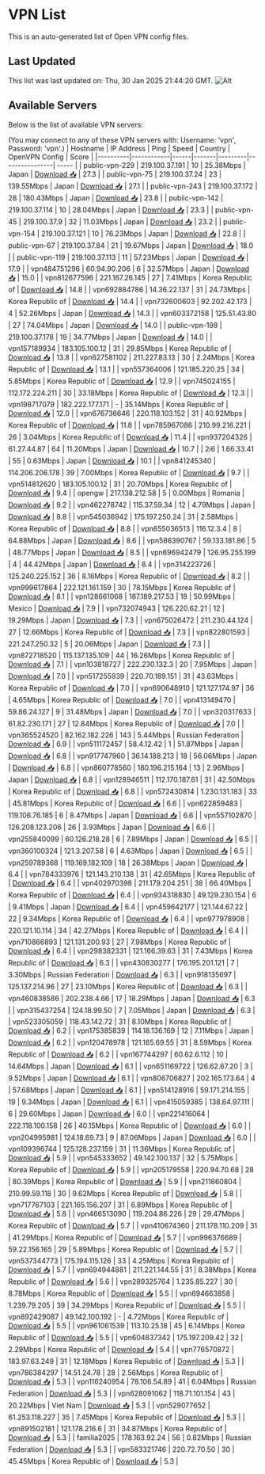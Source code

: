 # VPN List

This is an auto-generated list of Open VPN config files.

## Last Updated

This list was last updated on: Thu, 30 Jan 2025 21:44:20 GMT.
![Alt](https://repobeats.axiom.co/api/embed/186b98318ef1479477931607c1ad7d823f12451f.svg "Repobeats analytics image")

## Available Servers

Below is the list of available VPN servers:

(You may connect to any of these VPN servers with: Username: 'vpn', Password: 'vpn'.)
| Hostname | IP Address | Ping | Speed | Country | OpenVPN Config | Score |
|----------|------------|------|-------|---------|----------------| ----- |
| public-vpn-229 | 219.100.37.191 | 10 | 25.38Mbps | Japan | [Download 📥](./configs/server_0_JP.ovpn) | 27.3 |
| public-vpn-75 | 219.100.37.24 | 23 | 139.55Mbps | Japan | [Download 📥](./configs/server_1_JP.ovpn) | 27.1 |
| public-vpn-243 | 219.100.37.172 | 28 | 180.43Mbps | Japan | [Download 📥](./configs/server_2_JP.ovpn) | 23.8 |
| public-vpn-142 | 219.100.37.114 | 10 | 28.04Mbps | Japan | [Download 📥](./configs/server_3_JP.ovpn) | 23.3 |
| public-vpn-45 | 219.100.37.9 | 32 | 11.03Mbps | Japan | [Download 📥](./configs/server_4_JP.ovpn) | 23.2 |
| public-vpn-154 | 219.100.37.121 | 10 | 76.23Mbps | Japan | [Download 📥](./configs/server_5_JP.ovpn) | 22.8 |
| public-vpn-67 | 219.100.37.84 | 21 | 19.67Mbps | Japan | [Download 📥](./configs/server_6_JP.ovpn) | 18.0 |
| public-vpn-119 | 219.100.37.113 | 11 | 57.23Mbps | Japan | [Download 📥](./configs/server_7_JP.ovpn) | 17.9 |
| vpn484751296 | 60.94.90.206 | 6 | 32.57Mbps | Japan | [Download 📥](./configs/server_8_JP.ovpn) | 15.0 |
| vpn812677596 | 221.167.26.145 | 27 | 7.41Mbps | Korea Republic of | [Download 📥](./configs/server_9_KR.ovpn) | 14.8 |
| vpn692884786 | 14.36.22.137 | 31 | 24.73Mbps | Korea Republic of | [Download 📥](./configs/server_10_KR.ovpn) | 14.4 |
| vpn732600603 | 92.202.42.173 | 4 | 52.26Mbps | Japan | [Download 📥](./configs/server_11_JP.ovpn) | 14.3 |
| vpn603372158 | 125.51.43.80 | 27 | 74.04Mbps | Japan | [Download 📥](./configs/server_12_JP.ovpn) | 14.0 |
| public-vpn-198 | 219.100.37.178 | 19 | 34.77Mbps | Japan | [Download 📥](./configs/server_13_JP.ovpn) | 14.0 |
| vpn157189934 | 183.105.100.12 | 31 | 29.85Mbps | Korea Republic of | [Download 📥](./configs/server_14_KR.ovpn) | 13.8 |
| vpn627581102 | 211.227.83.13 | 30 | 2.24Mbps | Korea Republic of | [Download 📥](./configs/server_15_KR.ovpn) | 13.1 |
| vpn557364006 | 121.185.220.25 | 34 | 5.85Mbps | Korea Republic of | [Download 📥](./configs/server_16_KR.ovpn) | 12.9 |
| vpn745024155 | 112.172.224.211 | 30 | 33.18Mbps | Korea Republic of | [Download 📥](./configs/server_17_KR.ovpn) | 12.3 |
| vpn198717079 | 182.222.177.171 | - | 35.14Mbps | Korea Republic of | [Download 📥](./configs/server_18_KR.ovpn) | 12.0 |
| vpn676736646 | 220.118.103.152 | 31 | 40.92Mbps | Korea Republic of | [Download 📥](./configs/server_19_KR.ovpn) | 11.8 |
| vpn785967086 | 210.99.216.221 | 26 | 3.04Mbps | Korea Republic of | [Download 📥](./configs/server_20_KR.ovpn) | 11.4 |
| vpn937204326 | 61.27.44.87 | 64 | 11.20Mbps | Japan | [Download 📥](./configs/server_21_JP.ovpn) | 10.7 |
| 2i6 | 1.66.33.41 | 55 | 0.63Mbps | Japan | [Download 📥](./configs/server_22_JP.ovpn) | 10.1 |
| vpn841245340 | 114.206.206.178 | 39 | 7.00Mbps | Korea Republic of | [Download 📥](./configs/server_23_KR.ovpn) | 9.7 |
| vpn514812620 | 183.105.100.12 | 31 | 20.70Mbps | Korea Republic of | [Download 📥](./configs/server_24_KR.ovpn) | 9.4 |
| opengw | 217.138.212.58 | 5 | 0.00Mbps | Romania | [Download 📥](./configs/server_25_RO.ovpn) | 9.2 |
| vpn462278742 | 115.37.59.34 | 12 | 4.79Mbps | Japan | [Download 📥](./configs/server_26_JP.ovpn) | 8.8 |
| vpn545036942 | 175.197.250.24 | 31 | 2.58Mbps | Korea Republic of | [Download 📥](./configs/server_27_KR.ovpn) | 8.8 |
| vpn655036513 | 116.12.3.4 | 8 | 64.88Mbps | Japan | [Download 📥](./configs/server_28_JP.ovpn) | 8.6 |
| vpn586390767 | 59.133.181.86 | 5 | 48.77Mbps | Japan | [Download 📥](./configs/server_29_JP.ovpn) | 8.5 |
| vpn696942479 | 126.95.255.199 | 4 | 44.42Mbps | Japan | [Download 📥](./configs/server_30_JP.ovpn) | 8.4 |
| vpn314223726 | 125.240.225.152 | 36 | 8.16Mbps | Korea Republic of | [Download 📥](./configs/server_31_KR.ovpn) | 8.2 |
| vpn999617864 | 222.121.161.159 | 30 | 78.15Mbps | Korea Republic of | [Download 📥](./configs/server_32_KR.ovpn) | 8.1 |
| vpn128661068 | 187.189.217.53 | 18 | 50.99Mbps | Mexico | [Download 📥](./configs/server_33_MX.ovpn) | 7.9 |
| vpn732074943 | 126.220.62.21 | 12 | 19.29Mbps | Japan | [Download 📥](./configs/server_34_JP.ovpn) | 7.3 |
| vpn675026472 | 211.230.44.124 | 27 | 12.66Mbps | Korea Republic of | [Download 📥](./configs/server_35_KR.ovpn) | 7.3 |
| vpn822801593 | 221.247.250.32 | 5 | 20.06Mbps | Japan | [Download 📥](./configs/server_36_JP.ovpn) | 7.3 |
| vpn872718520 | 115.137.135.109 | 44 | 16.26Mbps | Korea Republic of | [Download 📥](./configs/server_37_KR.ovpn) | 7.1 |
| vpn103818727 | 222.230.132.3 | 20 | 7.95Mbps | Japan | [Download 📥](./configs/server_38_JP.ovpn) | 7.0 |
| vpn517255939 | 220.70.189.151 | 31 | 43.63Mbps | Korea Republic of | [Download 📥](./configs/server_39_KR.ovpn) | 7.0 |
| vpn690648910 | 121.127.174.97 | 36 | 4.65Mbps | Korea Republic of | [Download 📥](./configs/server_40_KR.ovpn) | 7.0 |
| vpn413149470 | 59.86.24.127 | 9 | 31.48Mbps | Japan | [Download 📥](./configs/server_41_JP.ovpn) | 7.0 |
| vpn320317633 | 61.82.230.171 | 27 | 12.84Mbps | Korea Republic of | [Download 📥](./configs/server_42_KR.ovpn) | 7.0 |
| vpn365524520 | 82.162.182.226 | 143 | 5.44Mbps | Russian Federation | [Download 📥](./configs/server_43_RU.ovpn) | 6.9 |
| vpn511172457 | 58.4.12.42 | 1 | 51.87Mbps | Japan | [Download 📥](./configs/server_44_JP.ovpn) | 6.8 |
| vpn917747960 | 36.14.188.213 | 18 | 56.06Mbps | Japan | [Download 📥](./configs/server_45_JP.ovpn) | 6.8 |
| vpn860778560 | 180.196.215.164 | 13 | 2.96Mbps | Japan | [Download 📥](./configs/server_46_JP.ovpn) | 6.8 |
| vpn128946511 | 112.170.187.61 | 31 | 42.50Mbps | Korea Republic of | [Download 📥](./configs/server_47_KR.ovpn) | 6.8 |
| vpn572430814 | 1.230.131.183 | 33 | 45.81Mbps | Korea Republic of | [Download 📥](./configs/server_48_KR.ovpn) | 6.6 |
| vpn622859483 | 119.106.76.185 | 6 | 8.47Mbps | Japan | [Download 📥](./configs/server_49_JP.ovpn) | 6.6 |
| vpn557102870 | 126.208.123.206 | 26 | 3.93Mbps | Japan | [Download 📥](./configs/server_50_JP.ovpn) | 6.6 |
| vpn255840099 | 60.126.218.28 | 6 | 7.89Mbps | Japan | [Download 📥](./configs/server_51_JP.ovpn) | 6.5 |
| vpn360100324 | 121.3.207.58 | 6 | 4.63Mbps | Japan | [Download 📥](./configs/server_52_JP.ovpn) | 6.5 |
| vpn259789368 | 119.169.182.109 | 18 | 26.38Mbps | Japan | [Download 📥](./configs/server_53_JP.ovpn) | 6.4 |
| vpn784333976 | 121.143.210.138 | 31 | 42.65Mbps | Korea Republic of | [Download 📥](./configs/server_54_KR.ovpn) | 6.4 |
| vpn402970398 | 211.179.204.251 | 38 | 66.40Mbps | Korea Republic of | [Download 📥](./configs/server_55_KR.ovpn) | 6.4 |
| vpn934318830 | 49.129.230.154 | 6 | 9.41Mbps | Japan | [Download 📥](./configs/server_56_JP.ovpn) | 6.4 |
| vpn459642177 | 121.144.67.22 | 22 | 9.34Mbps | Korea Republic of | [Download 📥](./configs/server_57_KR.ovpn) | 6.4 |
| vpn977978908 | 220.121.10.114 | 34 | 42.27Mbps | Korea Republic of | [Download 📥](./configs/server_58_KR.ovpn) | 6.4 |
| vpn710866893 | 121.131.200.93 | 27 | 7.98Mbps | Korea Republic of | [Download 📥](./configs/server_59_KR.ovpn) | 6.4 |
| vpn298382331 | 121.166.39.63 | 31 | 7.43Mbps | Korea Republic of | [Download 📥](./configs/server_60_KR.ovpn) | 6.3 |
| vpn430830277 | 176.195.201.121 | 7 | 3.30Mbps | Russian Federation | [Download 📥](./configs/server_61_RU.ovpn) | 6.3 |
| vpn918135697 | 125.137.214.96 | 27 | 23.10Mbps | Korea Republic of | [Download 📥](./configs/server_62_KR.ovpn) | 6.3 |
| vpn460838586 | 202.238.4.66 | 17 | 18.29Mbps | Japan | [Download 📥](./configs/server_63_JP.ovpn) | 6.3 |
| vpn315437254 | 124.18.99.50 | 7 | 7.05Mbps | Japan | [Download 📥](./configs/server_64_JP.ovpn) | 6.3 |
| vpn523305059 | 118.43.142.72 | 31 | 8.10Mbps | Korea Republic of | [Download 📥](./configs/server_65_KR.ovpn) | 6.2 |
| vpn175385839 | 114.18.136.169 | 12 | 7.11Mbps | Japan | [Download 📥](./configs/server_66_JP.ovpn) | 6.2 |
| vpn120478978 | 121.165.69.55 | 31 | 8.59Mbps | Korea Republic of | [Download 📥](./configs/server_67_KR.ovpn) | 6.2 |
| vpn167744297 | 60.62.6.112 | 10 | 14.64Mbps | Japan | [Download 📥](./configs/server_68_JP.ovpn) | 6.1 |
| vpn651169722 | 126.62.67.20 | 3 | 9.52Mbps | Japan | [Download 📥](./configs/server_69_JP.ovpn) | 6.1 |
| vpn806706827 | 202.165.173.64 | 4 | 57.68Mbps | Japan | [Download 📥](./configs/server_70_JP.ovpn) | 6.1 |
| vpn514128916 | 59.171.214.155 | 19 | 9.34Mbps | Japan | [Download 📥](./configs/server_71_JP.ovpn) | 6.1 |
| vpn415059385 | 138.64.97.111 | 6 | 29.60Mbps | Japan | [Download 📥](./configs/server_72_JP.ovpn) | 6.0 |
| vpn221416064 | 222.118.100.158 | 26 | 40.15Mbps | Korea Republic of | [Download 📥](./configs/server_73_KR.ovpn) | 6.0 |
| vpn204995981 | 124.18.69.73 | 9 | 87.06Mbps | Japan | [Download 📥](./configs/server_74_JP.ovpn) | 6.0 |
| vpn109396744 | 125.128.237.159 | 31 | 11.36Mbps | Korea Republic of | [Download 📥](./configs/server_75_KR.ovpn) | 5.9 |
| vpn545333652 | 49.142.100.137 | 32 | 5.75Mbps | Korea Republic of | [Download 📥](./configs/server_76_KR.ovpn) | 5.9 |
| vpn205179558 | 220.94.70.68 | 28 | 80.39Mbps | Korea Republic of | [Download 📥](./configs/server_77_KR.ovpn) | 5.9 |
| vpn211860804 | 210.99.59.118 | 30 | 9.62Mbps | Korea Republic of | [Download 📥](./configs/server_78_KR.ovpn) | 5.8 |
| vpn717767103 | 221.165.156.207 | 31 | 6.89Mbps | Korea Republic of | [Download 📥](./configs/server_79_KR.ovpn) | 5.8 |
| vpn466513090 | 119.204.86.226 | 29 | 29.47Mbps | Korea Republic of | [Download 📥](./configs/server_80_KR.ovpn) | 5.7 |
| vpn410674360 | 211.178.110.209 | 31 | 41.29Mbps | Korea Republic of | [Download 📥](./configs/server_81_KR.ovpn) | 5.7 |
| vpn996376689 | 59.22.156.165 | 29 | 5.89Mbps | Korea Republic of | [Download 📥](./configs/server_82_KR.ovpn) | 5.7 |
| vpn537344773 | 175.194.115.126 | 33 | 4.25Mbps | Korea Republic of | [Download 📥](./configs/server_83_KR.ovpn) | 5.7 |
| vpn694944881 | 211.221.144.55 | 31 | 8.38Mbps | Korea Republic of | [Download 📥](./configs/server_84_KR.ovpn) | 5.6 |
| vpn289325764 | 1.235.85.227 | 30 | 8.78Mbps | Korea Republic of | [Download 📥](./configs/server_85_KR.ovpn) | 5.5 |
| vpn694663858 | 1.239.79.205 | 39 | 34.29Mbps | Korea Republic of | [Download 📥](./configs/server_86_KR.ovpn) | 5.5 |
| vpn892429087 | 49.142.100.192 | - | 4.72Mbps | Korea Republic of | [Download 📥](./configs/server_87_KR.ovpn) | 5.5 |
| vpn961061539 | 113.10.25.18 | 45 | 6.14Mbps | Korea Republic of | [Download 📥](./configs/server_88_KR.ovpn) | 5.5 |
| vpn604837342 | 175.197.209.42 | 32 | 2.29Mbps | Korea Republic of | [Download 📥](./configs/server_89_KR.ovpn) | 5.4 |
| vpn776570872 | 183.97.63.249 | 31 | 12.18Mbps | Korea Republic of | [Download 📥](./configs/server_90_KR.ovpn) | 5.3 |
| vpn786384297 | 14.51.24.78 | 28 | 2.56Mbps | Korea Republic of | [Download 📥](./configs/server_91_KR.ovpn) | 5.3 |
| vpn116240954 | 78.106.54.89 | 41 | 6.04Mbps | Russian Federation | [Download 📥](./configs/server_92_RU.ovpn) | 5.3 |
| vpn628091062 | 118.71.101.154 | 43 | 20.22Mbps | Viet Nam | [Download 📥](./configs/server_93_VN.ovpn) | 5.3 |
| vpn529077652 | 61.253.118.227 | 35 | 7.45Mbps | Korea Republic of | [Download 📥](./configs/server_94_KR.ovpn) | 5.3 |
| vpn891502181 | 121.178.216.6 | 31 | 34.87Mbps | Korea Republic of | [Download 📥](./configs/server_95_KR.ovpn) | 5.3 |
| familia2025 | 178.163.92.24 | 56 | 0.82Mbps | Russian Federation | [Download 📥](./configs/server_96_RU.ovpn) | 5.3 |
| vpn583321746 | 220.72.70.50 | 30 | 45.45Mbps | Korea Republic of | [Download 📥](./configs/server_97_KR.ovpn) | 5.3 |
